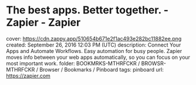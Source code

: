 # The best apps. Better together. - Zapier - Zapier

cover: https://cdn.zappy.app/510654b671e2f1ac493e282bc11882ee.png
created: September 26, 2016 12:03 PM (UTC)
description: Connect Your Apps and Automate Workflows. Easy automation for busy people. Zapier moves info between your web apps automatically, so you can focus on your most important work.
folder: BOOKMRKS-MTHRFCKR / BROWSR-MTHRFCKR / Browser / Bookmarks / Pinboard
tags: pinboard
url: https://zapier.com